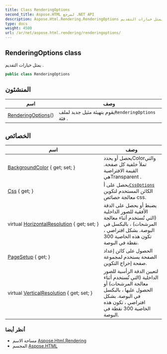 ```yaml
---
title: Class RenderingOptions
second_title: Aspose.HTML لمرجع .NET API
description: Aspose.Html.Rendering.RenderingOptions فصل. يمثل خيارات التقديم .
type: docs
weight: 4500
url: /ar/net/aspose.html.rendering/renderingoptions/
---
```

## RenderingOptions class

يمثل خيارات التقديم .

```csharp
public class RenderingOptions
```

## المنشئون

| اسم | وصف |
| --- | --- |
| [RenderingOptions](renderingoptions/)() | يقوم بتهيئة مثيل جديد لملف`RenderingOptions` فئة . |

## الخصائص

| اسم | وصف |
| --- | --- |
| [BackgroundColor](../../aspose.html.rendering/renderingoptions/backgroundcolor/) { get; set; } | يحصل أو يحددColorوالتي تملأ خلفية كل صفحة. القيمة الافتراضية هيTransparent . |
| [Css](../../aspose.html.rendering/renderingoptions/css/) { get; } | يحصل على أ[`CssOptions`](../cssoptions/) الكائن المستخدم لتكوين معالجة خصائص css. |
| virtual [HorizontalResolution](../../aspose.html.rendering/renderingoptions/horizontalresolution/) { get; set; } | يضبط أو يحصل على الدقة الأفقية للصور الداخلية (التي تُستخدم أثناء معالجة المرشحات) ، بالبكسل في البوصة. بشكل افتراضي ، تكون هذه الخاصية 300 نقطة في البوصة. |
| [PageSetup](../../aspose.html.rendering/renderingoptions/pagesetup/) { get; } | الحصول على كائن إعداد الصفحة يستخدم لمجموعة صفحة إخراج التكوين. |
| virtual [VerticalResolution](../../aspose.html.rendering/renderingoptions/verticalresolution/) { get; set; } | لتعيين الدقة الرأسية للصور الداخلية (التي تُستخدم أثناء معالجة المرشحات) أو الحصول عليها ، بالبكسل في البوصة. بشكل افتراضي ، تكون هذه الخاصية 300 نقطة في البوصة. |

### أنظر أيضا

* مساحة الاسم [Aspose.Html.Rendering](../../aspose.html.rendering/)
* المجسم [Aspose.HTML](../../)


